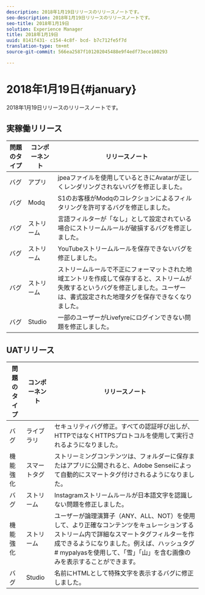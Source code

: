 ```yaml
---
description: 2018年1月19日リリースのリリースノートです。
seo-description: 2018年1月19日リリースのリリースノートです。
seo-title: 2018年1月19日
solution: Experience Manager
title: 2018年1月19日
uuid: 8141f431- c154-4c8f- bcd- b7c712fe5f7d
translation-type: tm+mt
source-git-commit: 566ea2587f101202045488e9f4edf73ece100293

---
```



# 2018年1月19日{#january}

2018年1月19日リリースのリリースノートです。

## 実稼働リリース

| **問題のタイプ** | **コンポーネント** | **リリースノート** |
|---|---|---|
| バグ | アプリ | jpeaファイルを使用しているときにAvatarが正しくレンダリングされないバグを修正しました。 |
| バグ | Modq | S1のお客様がModqのコレクションによるフィルタリングを許可するバグを修正しました。 |
| バグ | ストリーム | 言語フィルターが「なし」として設定されている場合にストリームルールが破損するバグを修正しました。 |
| バグ | ストリーム | YouTubeストリームルールを保存できないバグを修正しました。 |
| バグ | ストリーム | ストリームルールで不正にフォーマットされた地域エントリを作成して保存すると、ストリームが失敗するというバグを修正しました。ユーザーは、書式設定された地理タグを保存できなくなりました。 |
| バグ | Studio | 一部のユーザーがLivefyreにログインできない問題を修正しました。 |

## UATリリース

| **問題のタイプ** | **コンポーネント** | **リリースノート** |
|---|---|---|
| バグ | ライブラリ | セキュリティバグ修正。すべての認証呼び出しが、HTTPではなくHTTPSプロトコルを使用して実行されるようになりました。 |
| 機能強化 | スマートタグ | ストリーミングコンテンツは、フォルダーに保存またはアプリに公開されると、Adobe Senseiによって自動的にスマートタグ付けされるようになりました。 |
| バグ | ストリーム | Instagramストリームルールが日本語文字を認識しない問題を修正しました。 |
| 機能強化 | ストリーム | ユーザーが論理演算子（ANY、ALL、NOT）を使用して、より正確なコンテンツをキュレーションするストリーム内で詳細なスマートタグフィルターを作成できるようになりました。例えば、ハッシュタグ# mypalyasを使用して、「雪」「山」を含む画像のみを表示することができます。 |
| バグ | Studio | 名前にHTMLとして特殊文字を表示するバグに修正しました。 |


